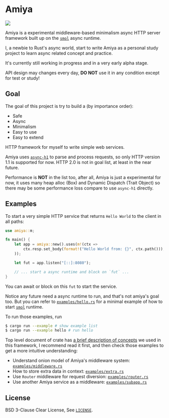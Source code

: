 # Amiya

[![][doc-badge-img]][doc-home]

Amiya is a experimental middleware-based minimalism async HTTP server framework built up on the
[`smol`] async runtime.

I, a newbie to Rust's async world, start to write Amiya as a personal study project to learn 
async related concept and practice.

It's currently still working in progress and in a very early alpha stage.

API design may changes every day, **DO NOT** use it in any condition except for test or study!

## Goal

The goal of this project is try to build a (by importance order):

- Safe
- Async
- Minimalism
- Easy to use
- Easy to extend

HTTP framework for myself to write simple web services.

Amiya uses [`async-h1`] to parse and process requests, so only HTTP version 1.1 is supported for
now. HTTP 2.0 is not in goal list, at least in the near future.

Performance is **NOT** in the list too, after all, Amiya is just a experimental for now, it uses
many heap alloc (Box) and Dynamic Dispatch (Trait Object) so there may be some performance loss 
compare to use `async-h1` directly.

## Examples

To start a very simple HTTP service that returns `Hello World` to the client in all paths:

```rust
use amiya::m;

fn main() {
    let app = amiya::new().uses(m!(ctx =>
        ctx.resp.set_body(format!("Hello World from: {}", ctx.path()));
    ));

    let fut = app.listen("[::]:8080");

    // ... start a async runtime and block on `fut` ...
}
```

You can await or block on this `fut` to start the service.

Notice any future need a async runtime to run, and that's not amiya's goal too. But you can
refer to [`examples/hello.rs`] for a minimal example of how to start [`smol`] runtime.

To run those examples, run

```bash
$ cargo run --example # show example list
$ cargo run --example hello # run hello
```

Top level document of crate has [a brief description of concepts][doc-concepts] we used in this
framework, I recommend read it first, and then check those examples to get a more intuitive
understanding:

- Understand onion model of Amiya's middleware system: [`examples/middleware.rs`]
- How to store extra data in context: [`examples/extra.rs`]
- Use `Router` middleware for request diversion: [`examples/router.rs`]
- Use another Amiya service as a middleware: [`examples/subapp.rs`]

## License

BSD 3-Clause Clear License, See [`LICENSE`].

[doc-badge-img]: https://img.shields.io/badge/docs-on_github_pages-success?style=flat-square
[doc-home]: https://7sdream.github.io/amiya/master/amiya
[doc-concepts]: https://7sdream.github.io/amiya/master/amiya#concepts
[`smol`]: https://github.com/stjepang/smol
[`async-h1`]: https://github.com/http-rs/async-h1
[`examples/hello.rs`]: https://github.com/7sDream/amiya/blob/master/examples/hello.rs
[`examples/middleware.rs`]: https://github.com/7sDream/amiya/blob/master/examples/middleware.rs
[`examples/extra.rs`]: https://github.com/7sDream/amiya/blob/master/examples/extra.rs
[`examples/router.rs`]: https://github.com/7sDream/amiya/blob/master/examples/router.rs
[`examples/subapp.rs`]: https://github.com/7sDream/amiya/blob/master/examples/subapp.rs
[`LICENSE`]: https://github.com/7sDream/amiya/blob/master/LICENSE

